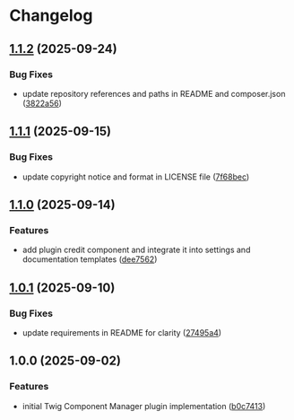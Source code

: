# Changelog

## [1.1.2](https://github.com/LindemannRock/craft-component-manager/compare/v1.1.1...v1.1.2) (2025-09-24)


### Bug Fixes

* update repository references and paths in README and composer.json ([3822a56](https://github.com/LindemannRock/craft-component-manager/commit/3822a5605c972ac50351e66fff1bd84f99778a03))

## [1.1.1](https://github.com/LindemannRock/twig-component-manager/compare/v1.1.0...v1.1.1) (2025-09-15)


### Bug Fixes

* update copyright notice and format in LICENSE file ([7f68bec](https://github.com/LindemannRock/twig-component-manager/commit/7f68bec40bae681a23ffb9091f86caf8283e012c))

## [1.1.0](https://github.com/LindemannRock/twig-component-manager/compare/v1.0.1...v1.1.0) (2025-09-14)


### Features

* add plugin credit component and integrate it into settings and documentation templates ([dee7562](https://github.com/LindemannRock/twig-component-manager/commit/dee7562b7e89510ec0383be27d05a4d872a45bec))

## [1.0.1](https://github.com/LindemannRock/twig-component-manager/compare/v1.0.0...v1.0.1) (2025-09-10)


### Bug Fixes

* update requirements in README for clarity ([27495a4](https://github.com/LindemannRock/twig-component-manager/commit/27495a477ed2868a40d969da02a370ebbead44f6))

## 1.0.0 (2025-09-02)


### Features

* initial Twig Component Manager plugin implementation ([b0c7413](https://github.com/LindemannRock/twig-component-manager/commit/b0c7413de34068de7d464c84316c4d15a85c406f))
